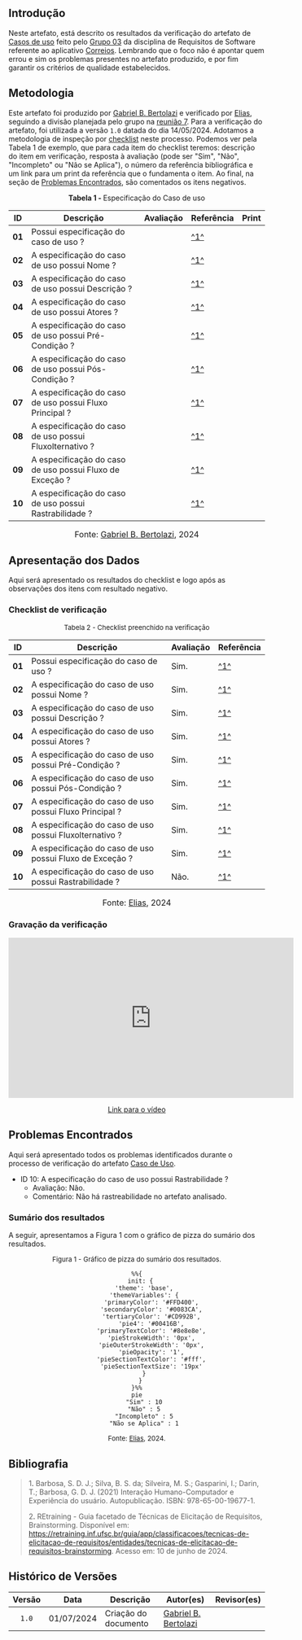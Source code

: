 ## Introdução

Neste artefato, está descrito os resultados da verificação do artefato de [Casos de uso](https://requisitos-de-software.github.io/2024.1-Correios/modelagem/casos_de_uso/#7-buscar-por-documentos-perdidos) feito pelo [Grupo 03](https://requisitos-de-software.github.io/2024.1-Correios/) da disciplina de Requisitos de Software referente ao aplicativo [Correios](https://www.correios.com.br/). Lembrando que o foco não é apontar quem errou e sim os problemas presentes no artefato produzido, e por fim garantir os critérios de qualidade estabelecidos.

## Metodologia

Este artefato foi produzido por [Gabriel B. Bertolazi][GabrielBGH] e verificado por [Elias][EliasGH], seguindo a divisão planejada pelo grupo na [reunião 7](https://requisitos-de-software.github.io/2024.1-Correios/atas/ata7/). Para a verificação do artefato, foi utilizada a versão `1.0` datada do dia 14/05/2024. Adotamos a metodologia de inspeção por [checklist](#checklist-de-verificacao) neste processo. Podemos ver pela Tabela 1 de exemplo, que para cada item do checklist teremos: descrição do item em verificação, resposta à avaliação (pode ser "Sim", "Não", "Incompleto" ou "Não se Aplica"), o número da referência bibliográfica e um link para um print da referência que o fundamenta o item. Ao final, na seção de [Problemas Encontrados](#problemas-encontrados), são comentados os itens negativos.

<p align="center" > <strong> Tabela 1 - </strong>Especificação do Caso de uso</font></p>

|ID|Descrição|Avaliação|Referência|Print|
| --- | -------------------- | --------- | ----------- | -----------|
|**01**|Possui especificação do caso de uso ? | | <a id="anchor_1" href="#REF1">^1^</a> | [](..) |
|**02**|A especificação do caso de uso possui Nome ? | | <a id="anchor_1" href="#REF1">^1^</a> | |
|**03**|A especificação do caso de uso possui Descrição ? | | <a id="anchor_1" href="#REF1">^1^</a> | |
|**04**|A especificação do caso de uso possui Atores ? | | <a id="anchor_1" href="#REF1">^1^</a> | |
|**05**|A especificação do caso de uso possui Pré-Condição ? | | <a id="anchor_1" href="#REF1">^1^</a> | |
|**06**|A especificação do caso de uso possui Pós-Condição ? | | <a id="anchor_1" href="#REF1">^1^</a> | |
|**07**|A especificação do caso de uso possui Fluxo Principal ? | | <a id="anchor_1" href="#REF1">^1^</a> | |
|**08**|A especificação do caso de uso possui Fluxolternativo ? | | <a id="anchor_1" href="#REF1">^1^</a> | |
|**09**|A especificação do caso de uso possui Fluxo de Exceção ? | | <a id="anchor_1" href="#REF1">^1^</a> | |
|**10**|A especificação do caso de uso possui Rastrabilidade ? | | <a id="anchor_1" href="#REF1">^1^</a> | |



<font size="3"><p style="text-align: center">Fonte: [Gabriel B. Bertolazi](https://github.com/Bertolazi), 2024</p></font>

## Apresentação dos Dados

Aqui será apresentado os resultados do checklist e logo após as observações dos itens com resultado negativo.

### Checklist de verificação

<font size="2"><p style="text-align: center">Tabela 2 - Checklist preenchido na verificação</p></font>

|ID|Descrição|Avaliação|Referência|
| --- | -------- | --------- | ----------- |
|**01**|Possui especificação do caso de uso ? | Sim. | <a id="anchor_1" href="#REF1">^1^</a> |
|**02**|A especificação do caso de uso possui Nome ? | Sim. | <a id="anchor_1" href="#REF1">^1^</a> |
|**03**|A especificação do caso de uso possui Descrição ? | Sim. | <a id="anchor_1" href="#REF1">^1^</a> |
|**04**|A especificação do caso de uso possui Atores ? | Sim. | <a id="anchor_1" href="#REF1">^1^</a> |
|**05**|A especificação do caso de uso possui Pré-Condição ? | Sim. | <a id="anchor_1" href="#REF1">^1^</a> |
|**06**|A especificação do caso de uso possui Pós-Condição ? | Sim. | <a id="anchor_1" href="#REF1">^1^</a> |
|**07**|A especificação do caso de uso possui Fluxo Principal ? | Sim. | <a id="anchor_1" href="#REF1">^1^</a> |
|**08**|A especificação do caso de uso possui Fluxolternativo ? | Sim. | <a id="anchor_1" href="#REF1">^1^</a> |
|**09**|A especificação do caso de uso possui Fluxo de Exceção ? | Sim. | <a id="anchor_1" href="#REF1">^1^</a> |
|**10**|A especificação do caso de uso possui Rastrabilidade ? | Não. | <a id="anchor_1" href="#REF1">^1^</a> |

<font size="3"><p style="text-align: center">Fonte: [Elias][EliasGH], 2024</p></font>

### Gravação da verificação

<!-- para o iframe do vídeo, bote width = 560 e height = 315 -->

<div style="text-align: center;">
    <iframe width="560" height="315" src="https://www.youtube.com/embed/Ceg5gZu1chg" title="Apresentação 7 Interação Humano Computador 2024.1 - Grupo 3" frameborder="0" allow="accelerometer; autoplay; clipboard-write; encrypted-media; gyroscope; picture-in-picture; web-share" referrerpolicy="strict-origin-when-cross-origin" allowfullscreen></iframe>
</div>

<p style="text-align: center">
    <a href="https://youtu.be/Ceg5gZu1chg"> Link para o vídeo </a>
</p>


## Problemas Encontrados

Aqui será apresentado todos os problemas identificados durante o processo de verificação do artefato [Caso de Uso](https://requisitos-de-software.github.io/2024.1-Correios/modelagem/casos_de_uso/#7-buscar-por-documentos-perdidos).

- ID 10: A especificação do caso de uso possui Rastrabilidade ? 
    - Avaliação: Não.
    - Comentário: Não há rastreabilidade no artefato analisado.

### Sumário dos resultados

<!-- Conte as quantidade de ocorrencias e coloque no Grafico a quantidade em cada tipo de avaliação (se não ouver incidencia de um tipo como "não se aplica", apague a linha do mesmo)-->
A seguir, apresentamos a Figura 1 com o gráfico de pizza do sumário dos resultados.

<font size="2"><p style="text-align: center">Figura 1 - Gráfico de pizza do sumário dos resultados.</p></font>

<center>

``` mermaid
%%{
  init: {
    'theme': 'base',
    'themeVariables': {
        'primaryColor': '#FFD400',
        'secondaryColor': '#0083CA',
        'tertiaryColor': '#CD992B',
        'pie4': '#00416B',
        'primaryTextColor': '#8e8e8e',
        'pieStrokeWidth': '0px',
        'pieOuterStrokeWidth': '0px',
        'pieOpacity': '1',
        'pieSectionTextColor': '#fff',
        'pieSectionTextSize': '19px'
    }
  }
}%%
pie
    "Sim" : 10
    "Não" : 5
    "Incompleto" : 5
    "Não se Aplica" : 1
```

</center>

<font size="2"><p style="text-align: center">Fonte: [Elias][EliasGH], 2024.</p></font>


## Bibliografia

> 1<a id="ref1">.</a> Barbosa, S. D. J.; Silva, B. S. da; Silveira, M. S.; Gasparini, I.; Darin, T.; Barbosa, G. D. J. (2021) Interação Humano-Computador e Experiência do usuário. Autopublicação. ISBN: 978-65-00-19677-1.
>
> 2<a id="ref2">.</a> REtraining - Guia facetado de Técnicas de Elicitação de Requisitos, Brainstorming. Disponível em: <https://retraining.inf.ufsc.br/guia/app/classificacoes/tecnicas-de-elicitacao-de-requisitos/entidades/tecnicas-de-elicitacao-de-requisitos-brainstorming>. Acesso em: 10 de junho de 2024.

## Histórico de Versões

| Versão | Data | Descrição | Autor(es) | Revisor(es) |
| :----: | :--: | --------- | ----------- | ------ |
| `1.0`  | 01/07/2024 | Criação do documento | [Gabriel B. Bertolazi][GabrielBGH] | |

[ClaudioGH]: https://github.com/claudiohsc
[DaniloGH]: https://github.com/Danilo-Carvalho-Antunes
[EliasGH]: https://github.com/EliasOliver21
[GabrielBGH]: https://github.com/Bertolazi
[GabrielFGH]: https://github.com/MMcLovin
[PabloGH]: https://github.com/pabloheika
[RicardoGH]: https://www.github.com/avmricardo

[pg105]: ../../../../assets/prints_verificacao/gabrielB/pg.105.png
[pg107]: ../../../../assets/prints_verificacao/gabrielB/pg.107.1.png
[pg105]: ../../../../assets/prints_verificacao/gabrielB/pg10.2.png
[pg106]: ../../../../assets/prints_verificacao/gabrielB/pg.106.png